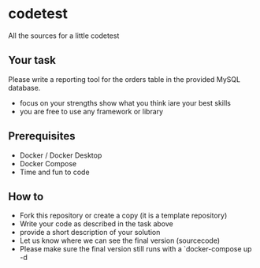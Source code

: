 # codetest
All the sources for a little codetest

## Your task
Please write a reporting tool for the orders table in the provided MySQL database.
- focus on your strengths show what you think iare your best skills
- you are free to use any framework or library

## Prerequisites
- Docker / Docker Desktop
- Docker Compose
- Time and fun to code

## How to
- Fork this repository or create a copy (it is a template repository)
- Write your code as described in the task above
- provide a short description of your solution
- Let us know where we can see the final version (sourcecode)
- Please make sure the final version still runs with a `docker-compose up -d